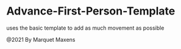 # Advance-First-Person-Template
uses the basic template to add as much movement as possible 

@2021
By Marquet Maxens 
